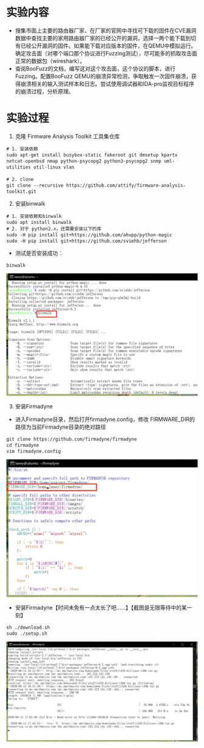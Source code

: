 # 实验内容

* 搜集市面上主要的路由器厂家、在厂家的官网中寻找可下载的固件在CVE漏洞数据中查找主要的家用路由器厂家的已经公开的漏洞，选择一两个能下载到切有已经公开漏洞的固件。如果能下载对应版本的固件，在QEMU中模拟运行。确定攻击面（对哪个端口那个协议进行Fuzzing测试），尽可能多的抓取攻击面正常的数据包（wireshark）。
* 查阅BooFuzz的文档，编写这对这个攻击面，这个协议的脚本，进行Fuzzing。配置BooFuzz QEMU的崩溃异常检测，争取触发一次固件崩溃，获得崩溃相关的输入测试样本和日志。尝试使用调试器和IDA-pro监视目标程序的崩溃过程，分析原理。

# 实验过程

1. 克隆 Firmware Analysis Toolkit 工具集仓库


```shell
# 1. 安装依赖
sudo apt-get install busybox-static fakeroot git dmsetup kpartx netcat-openbsd nmap python-psycopg2 python3-psycopg2 snmp uml-utilities util-linux vlan

# 2. clone 
git clone --recursive https://github.com/attify/firmware-analysis-toolkit.git
```

2. 安装binwalk


```shell
# 1. 安装依赖和binwalk
sudo apt install binwalk
# 2. 对于 python2.x，还需要安装以下的库
sudo -H pip install git+https://github.com/ahupp/python-magic
sudo -H pip install git+https://github.com/sviehb/jefferson
```


- 测试是否安装成功：

```shell
binwalk
```

<img src="pic\1.png" style="zoom:80%;" />

3. 安装Firmadyne

* 进入Firmadyne目录，然后打开firmadyne.config，修改 FIRMWARE_DIR的路径为当前Firmadyne目录的绝对路径

```shell
git clone https://github.com/firmadyne/firmadyne
cd firmadyne
vim firmadyne.config
```

<img src="pic\2.png" style="zoom:80%;" />

* 安装Firmadyne【时间未免有一点太长了吧……】【截图是无限等待中的某一刻】

```shell
sh ./download.sh
sudo ./setup.sh 
```

<img src="pic\3.png" style="zoom:80%;" />